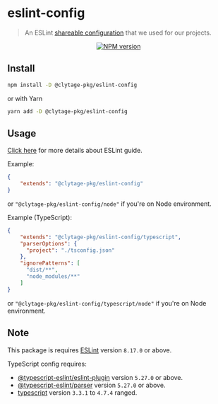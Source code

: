 # eslint-config
> An ESLint [shareable configuration](http://eslint.org/docs/developer-guide/shareable-configs.html) that we used for our projects.

<div align="center">
<a href="https://www.npmjs.com/package/@clytage-pkg/eslint-config"><img src="https://img.shields.io/npm/v/@clytage-pkg/eslint-config?maxAge=3600" alt="NPM version" ><a/>
</div>

## Install

```bash
npm install -D @clytage-pkg/eslint-config
```
or with Yarn
```bash
yarn add -D @clytage-pkg/eslint-config
```

## Usage

[Click here](https://eslint.org/docs/user-guide/configuring#using-a-shareable-configuration-package) for more details about ESLint guide.

Example:
```json
{
    "extends": "@clytage-pkg/eslint-config"
}
```
or `"@clytage-pkg/eslint-config/node"` if you're on Node environment.


Example (TypeScript):
```json
{
    "extends": "@clytage-pkg/eslint-config/typescript",
    "parserOptions": {
      "project": "./tsconfig.json"
    },
    "ignorePatterns": [
      "dist/**",
      "node_modules/**"
    ]
}
```
or `"@clytage-pkg/eslint-config/typescript/node"` if you're on Node environment.

## Note

This package is requires [ESLint](https://npmjs.com/package/eslint) version `8.17.0` or above.

TypeScript config requires:
 * [@typescript-eslint/eslint-plugin](https://npmjs.com/package/@typescript-eslint/eslint-plugin) version `5.27.0` or above.
 * [@typescript-eslint/parser](https://npmjs.com/package/@typescript-eslint/parser) version `5.27.0` or above.
 * [typescript](https://npmjs.com/package/typescript) version `3.3.1` to `4.7.4` ranged.
